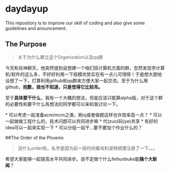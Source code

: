 # daydayup
This repository is to improve our skill of coding and also give some guidelines and anouncement.
## The Purpose
>关于为什么建立这个Organization以及qq群
  
  
<p>今天和肖神聊天，他突然提到说想建一个咱们班计算机方面的群，忽然发现学计算机/软件的这么多，不好好利用一下规模优势实在有一点儿可惜呀！于是想大胆地设想了一下，打算利用github和qq群来方便大家一起交流。至于为什么用github，<strong>抱歉，我也不知道，只是觉得它比较吊。</strong></p>
<p>至于<strong>具体要干什么</strong>，我有一个大概的想法，但是应该只能算alpha版，对于这个群的必要性和要干什么有想法的同学都可以来和我讨论一下。</p>
* 可以考虑一起准备acm/mcm之类，刷oj或者做题这样也许效率高一点？
* 可以一起做做工程什么的，技术问题可以共同进步嘛
* 代(zuo)码(ye)共享
* 有好的idea可以一起来实现一下
* 可以分组一起干...要不要加个作业什么的？
<br/>
  

##The Order of the Phoenix
>没什么order啦，名字是因为前一段时间看哈利波特顺便注册了一下。。。
<p>
希望大家能够一起提高水平共同进步。说不定做个什么feihuobuke能<strong>搞个大新闻</strong>？
</p>
<br/>
